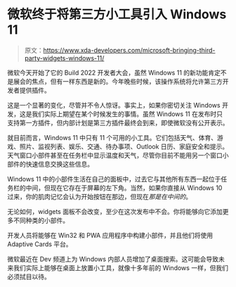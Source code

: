 # 微软终于将第三方小工具引入 Windows 11

> 原文：<https://www.xda-developers.com/microsoft-bringing-third-party-widgets-windows-11/>

微软今天开始了它的 Build 2022 开发者大会，虽然 Windows 11 的新功能肯定不是展会的焦点，但有一样东西是新的。今年晚些时候，该操作系统将允许第三方开发者提供插件。

这是一个显著的变化，尽管并不令人惊讶。事实上，如果你密切关注 Windows 开发，这是我们实际上期望在某个时候发生的事情。虽然 Windows 11 在发布时只支持第一方插件，但内部计划是第三方插件最终会到来，即使微软没有公开表示。

就目前而言，Windows 11 中只有 11 个可用的小工具。它们包括天气、体育、游戏、照片、监视列表、娱乐、交通、待办事项、Outlook 日历、家庭安全和提示。天气窗口小部件甚至在任务栏中显示温度和天气，尽管你目前不能用另一个窗口小部件的快速信息交换这些信息。

Windows 11 中的小部件生活在自己的面板中，过去它与其他所有东西一起位于任务栏的中间，但现在它存在于屏幕的左下角。当然，如果你直接从 Windows 10 过来，你的肌肉记忆会认为开始按钮在那边，但现在*那是在中间的*。

无论如何，widgets 面板不会改变，至少在这次发布中不会。你将能够向它添加更多不同种类的小部件。

开发人员将能够在 Win32 和 PWA 应用程序中构建小部件，并且他们将使用 Adaptive Cards 平台。

微软最近在 Dev 频道上为 Windows 内部人员增加了桌面搜索。这可能会导致未来我们实际上能够在桌面上放置小工具，就像十多年前的 Windows 一样，但我们必须拭目以待。